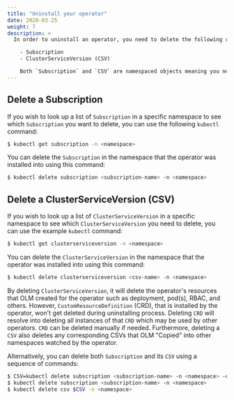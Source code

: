 ```yaml
---
title: "Uninstall your operator"
date: 2020-03-25
weight: 7
description: >
  In order to uninstall an operator, you need to delete the following resources:

    - Subscription
    - ClusterServiceVersion (CSV)

    Both `Subscription` and `CSV` are namespaced objects meaning you need to delete a `Subscription` and a `CSV` in a specific namespace where you install the operator into.
---
```


## Delete a Subscription

If you wish to look up a list of `Subscription` in a specific namespace to see which `Subscription` you want to delete, you can use the following `kubectl` command:
```bash
$ kubectl get subscription -n <namespace>
```

You can delete the `Subscription` in the namespace that the operator was installed into using this command:
```bash
$ kubectl delete subscription <subscription-name> -n <namespace>
```

## Delete a ClusterServiceVersion (CSV)

If you wish to look up a list of `ClusterServiceVersion` in a specific namespace to see which `ClusterServiceVersion` you need to delete, you can use the example `kubectl` command:

```bash
$ kubectl get clusterserviceversion -n <namespace>
```

You can delete the `ClusterServiceVersion` in the namespace that the operator was installed into using this command:

```bash
$ kubectl delete clusterserviceversion <csv-name> -n <namespace>
```

By deleting `ClusterServiceVersion`, it will delete the operator's resources that OLM created for the operator such as deployment, pod(s), RBAC, and others. However, `CustomResourceDefinition` (CRD), that is installed by the operator, won't get deleted during uninstalling process. Deleting `CRD` will resolve into deleting all instances of that `CRD` which may be used by other operators. `CRD` can be deleted manually if needed. Furthermore, deleting a `CSV` also deletes any corresponding CSVs that OLM "Copied" into other namespaces watched by the operator.

Alternatively, you can delete both `Subscription` and its `CSV` using a sequence of commands:
```bash
$ CSV=kubectl delete subscription <subscription-name> -n <namespace> -o json | jq '.status.installedCSV'
$ kubectl delete subscription <subscription-name> -n <namespace>
$ kubectl delete csv $CSV -n <namespace>
```